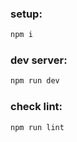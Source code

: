 

### setup:

```bash
npm i
```

### dev server:

```bash
npm run dev
```

### check lint:

```bash
npm run lint
```